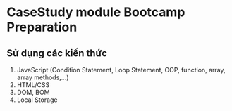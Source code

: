 # CaseStudy module Bootcamp Preparation #
## Sử dụng các kiến thức ##
 
 1. JavaScript (Condition Statement, Loop Statement, OOP, function, array, array methods,...)
 2. HTML/CSS
 3. DOM, BOM
 4. Local Storage
